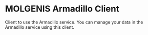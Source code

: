 # MOLGENIS Armadillo Client
Client to use the Armadillo service. You can manage your data in the Armadillo service using this client.